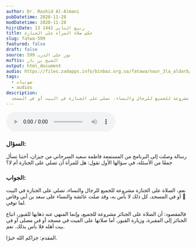```yaml
---
author: Dr. Rashid Al-Almani
pubDatetime: 2020-11-28
modDatetime: 2020-11-28
hijriDate: 13 ربيع الثاني 1442
title: حكم صلاة المرأة على الجنازة
slug: fatwa-599
featured: false
draft: false
source: نور على الدرب 599
muftis: الشيخ بن باز
output: html_document
audio: https://files.zadapps.info/binbaz.org.sa/fatawa/nour_3la_aldarb/nour_599/59907.mp3
tags:
  - صوتيات
  - audios
description:
  الصلاة على الجنازة مشروعة للجميع للرجال والنساء، تصلي على الجنازة في البيت أو في المسجد
---
```


<audio controls>
 <source src="https://files.zadapps.info/binbaz.org.sa/fatawa/nour_3la_aldarb/nour_599/59907.mp3" type="audio/mpeg"/><p>Your browser does not support the audio element.</p>
</audio>

### السؤال:
رسالة وصلت إلى البرنامج من المستمعة فاطمة سعيد السرحاني من جيزان، أختنا تسأل جمعًا من الأسئلة، في سؤالها الأول تقول: هل للمرأة أن تصلي على الجنازة أم لا؟

### الجواب:
نعم، الصلاة على الجنازة مشروعة للجميع للرجال والنساء، تصلي على الجنازة في البيت أو في المسجد، كل ذلك لا بأس به، وقد صلت عائشة والنساء على سعد بن أبي وقاص  لما توفي.

فالمقصود: أن الصلاة على الجنائز مشروعة للجميع، وإنما المنهي عنه ذهابها للقبور، اتباع الجنائز إلى المقبرة، وزيارة القبور، أما صلاتها على الميت في مسجد أو في مصلى أو في بيت أهله فلا بأس بذلك. نعم.

المقدم: جزاكم الله خيرًا.
